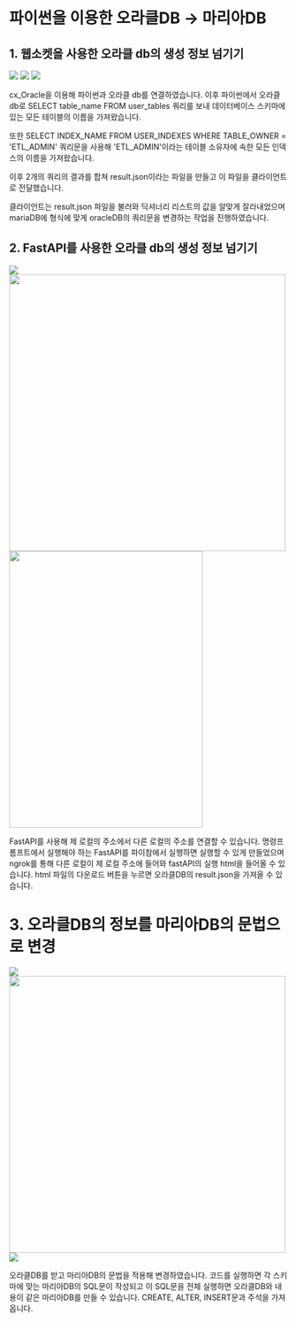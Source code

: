# 파이썬을 이용한 오라클DB -> 마리아DB

## 1. 웹소켓을 사용한 오라클 db의 생성 정보 넘기기

<img src="https://github.com/codemodel6/DBProject/assets/110915850/cf58a61b-d685-4836-95b7-0d2e8eca47b6"/>
<img src="https://github.com/codemodel6/DBProject/assets/110915850/9b3b4572-2b53-4260-a4c4-517366dd306b"/>
<img src="https://github.com/codemodel6/DBProject/assets/110915850/83ae5318-18de-4433-9789-b23f6e63f80b"/>

cx_Oracle을 이용해 파이썬과 오라클 db를 연결하였습니다.
이후 파이썬에서 오라클db로 SELECT table_name FROM user_tables 쿼리를 보내
데이터베이스 스키마에 있는 모든 테이블의 이름을 가져왔습니다.

또한 SELECT INDEX_NAME FROM USER_INDEXES WHERE TABLE_OWNER = 'ETL_ADMIN' 쿼리문을 사용해
'ETL_ADMIN'이라는 테이블 소유자에 속한 모든 인덱스의 이름을 가져왔습니다.

이후 2개의 쿼리의 결과를 합쳐 result.json이라는 파일을 만들고 이 파일을 클라이언트로 전달했습니다.

클라이언트는 result.json 파일을 불러와 딕셔너리 리스트의 값을 알맞게 잘라내었으며
mariaDB에 형식에 맞게 oracleDB의 쿼리문을 변경하는 작업을 진행하였습니다.

## 2. FastAPI를 사용한 오라클 db의 생성 정보 넘기기

<img src="https://github.com/codemodel6/DBProject/assets/110915850/3bde1bf2-d054-43b4-ba21-c92c574cac99"/>
<img height="500px" src="https://github.com/codemodel6/DBProject/assets/110915850/d8f84928-a1c0-41d2-af93-e42b88c6e1ee"/>
<img height="500px" width="350px" src="https://github.com/codemodel6/DBProject/assets/110915850/06cc0025-4fcb-40d0-8f36-e8f3e391b428"/>

FastAPI를 사용해 제 로컬의 주소에서 다른 로컬의 주소를 연결할 수 있습니다. 명령프롬프트에서
실행해야 하는 FastAPI를 파이참에서 실행하면 실행할 수 있게 만들었으며 ngrok를 통해 다른 로컬이
제 로컬 주소에 들어와 fastAPI의 실행 html을 들어올 수 있습니다. html 파일의 다운로드 버튼을 누르면
오라클DB의 result.json을 가져올 수 있습니다.

# 3. 오라클DB의 정보를 마리아DB의 문법으로 변경

<img src="https://github.com/codemodel6/DBProject/assets/110915850/f0e163ba-f48d-4e38-8665-d88e59d582cd"/>
<img height="500px" src="https://github.com/codemodel6/DBProject/assets/110915850/8570237d-e354-45b9-80f2-e05824c9f853"/>
<img src="https://github.com/codemodel6/DBProject/assets/110915850/c996ea34-7abd-4709-89ba-3b43ff1eb3b0"/>

오라클DB를 받고 마리아DB의 문법을 적용해 변경하였습니다. 코드를 실행하면 각 스키마에 맞는 마리아DB의
SQL문이 작성되고 이 SQL문을 전체 실행하면 오라클DB와 내용이 같은 마리아DB를 만들 수 있습니다.
CREATE, ALTER, INSERT문과 주석을 가져옵니다.
